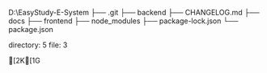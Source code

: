 
D:\EasyStudy-E-System
├── .git
├── backend
├── CHANGELOG.md
├── docs
├── frontend
├── node_modules
├── package-lock.json
└── package.json

directory: 5 file: 3



[2K[1G